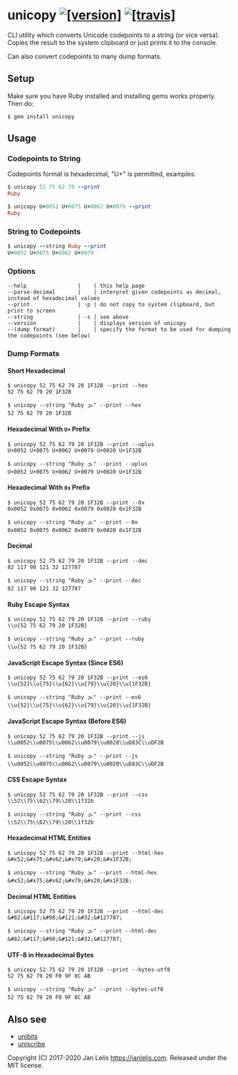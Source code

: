 # unicopy [![[version]](https://badge.fury.io/rb/unicopy.svg)](http://badge.fury.io/rb/unicopy)  [![[travis]](https://travis-ci.org/janlelis/unicopy.svg)](https://travis-ci.org/janlelis/unicopy)

CLI utility which converts Unicode codepoints to a string (or vice versa). Copies the result to the system clipboard or just prints it to the console.

Can also convert codepoints to many dump formats.

## Setup

Make sure you have Ruby installed and installing gems works properly. Then do:

```
$ gem install unicopy
```

## Usage

### Codepoints to String

Codepoints format is hexadecimal, "U+" is permitted, examples:

```ruby
$ unicopy 52 75 62 79 --print
Ruby
```

```ruby
$ unicopy U+0052 U+0075 U+0062 U+0079 --print
Ruby
```

### String to Codepoints

```ruby
$ unicopy --string Ruby --print
U+0052 U+0075 U+0062 U+0079
```

### Options

```
--help                |    | this help page
--parse-decimal       |    | interpret given codepoints as decimal, instead of hexadecimal values
--print               | -p | do not copy to system clipboard, but print to screen
--string              | -s | see above
--version             |    | displays version of unicopy
--(dump format)       |    | specify the format to be used for dumping the codepoints (see below)
```

### Dump Formats

#### Short Hexadecimal

```
$ unicopy 52 75 62 79 20 1F32B --print --hex
52 75 62 79 20 1F32B
```

```
$ unicopy --string "Ruby 🌫" --print --hex
52 75 62 79 20 1F32B
```

#### Hexadecimal With `U+` Prefix

```
$ unicopy 52 75 62 79 20 1F32B --print --uplus
U+0052 U+0075 U+0062 U+0079 U+0020 U+1F32B
```

```
$ unicopy --string "Ruby 🌫" --print --uplus
U+0052 U+0075 U+0062 U+0079 U+0020 U+1F32B
```

#### Hexadecimal With `0x` Prefix

```
$ unicopy 52 75 62 79 20 1F32B --print --0x
0x0052 0x0075 0x0062 0x0079 0x0020 0x1F32B
```

```
$ unicopy --string "Ruby 🌫" --print --0x
0x0052 0x0075 0x0062 0x0079 0x0020 0x1F32B
```

#### Decimal

```
$ unicopy 52 75 62 79 20 1F32B --print --dec
82 117 98 121 32 127787
```

```
$ unicopy --string "Ruby 🌫" --print --dec
82 117 98 121 32 127787
```

#### Ruby Escape Syntax

```
$ unicopy 52 75 62 79 20 1F32B --print --ruby
\\u{52 75 62 79 20 1F32B}
```

```
$ unicopy --string "Ruby 🌫" --print --ruby
\\u{52 75 62 79 20 1F32B}
```

#### JavaScript Escape Syntax (Since ES6)

```
$ unicopy 52 75 62 79 20 1F32B --print --es6
\\u{52}\\u{75}\\u{62}\\u{79}\\u{20}\\u{1F32B}
```

```
$ unicopy --string "Ruby 🌫" --print --es6
\\u{52}\\u{75}\\u{62}\\u{79}\\u{20}\\u{1F32B}
```

#### JavaScript Escape Syntax (Before ES6)

```
$ unicopy 52 75 62 79 20 1F32B --print --js
\\u0052\\u0075\\u0062\\u0079\\u0020\\uD83C\\uDF2B
```

```
$ unicopy --string "Ruby 🌫" --print --js
\\u0052\\u0075\\u0062\\u0079\\u0020\\uD83C\\uDF2B
```

#### CSS Escape Syntax

```
$ unicopy 52 75 62 79 20 1F32B --print --css
\\52\\75\\62\\79\\20\\1f32b
```

```
$ unicopy --string "Ruby 🌫" --print --css
\\52\\75\\62\\79\\20\\1f32b
```

#### Hexadecimal HTML Entities

```
$ unicopy 52 75 62 79 20 1F32B --print --html-hex
&#x52;&#x75;&#x62;&#x79;&#x20;&#x1F32B;
```

```
$ unicopy --string "Ruby 🌫" --print --html-hex
&#x52;&#x75;&#x62;&#x79;&#x20;&#x1F32B;
```

#### Decimal HTML Entities

```
$ unicopy 52 75 62 79 20 1F32B --print --html-dec
&#82;&#117;&#98;&#121;&#32;&#127787;
```

```
$ unicopy --string "Ruby 🌫" --print --html-dec
&#82;&#117;&#98;&#121;&#32;&#127787;
```

#### UTF-8 in Hexadecimal Bytes

```
$ unicopy 52 75 62 79 20 1F32B --print --bytes-utf8
52 75 62 79 20 F0 9F 8C AB
```

```
$ unicopy --string "Ruby 🌫" --print --bytes-utf8
52 75 62 79 20 F0 9F 8C AB
```

## Also see

- [unibits](https://github.com/janlelis/unibits)
- [uniscribe](https://github.com/janlelis/uniscribe)

Copyright (C) 2017-2020 Jan Lelis <https://janlelis.com>. Released under the MIT license.
